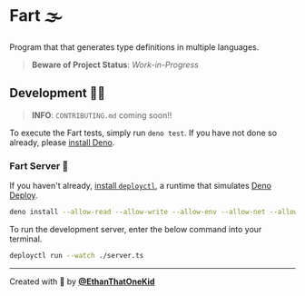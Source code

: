 # Fart 🌫

Program that that generates type definitions in multiple languages.

> **Beware of Project Status**: _Work-in-Progress_

## Development 👨‍💻

> **INFO**: `CONTRIBUTING.md` coming soon!!

To execute the Fart tests, simply run `deno test`. If you have not done so already, please [install Deno](https://github.com/denoland/deno_install).

### Fart Server 📡

If you haven't already, [install `deployctl`](https://deno.com/deploy/docs/running-scripts-locally), a runtime that simulates [Deno Deploy](https://deno.com/deploy).

```bash
deno install --allow-read --allow-write --allow-env --allow-net --allow-run --no-check -f https://deno.land/x/deploy/deployctl.ts
```

To run the development server, enter the below command into your terminal.

```bash
deployctl run --watch ./server.ts
```

---

Created with 💖 by [**@EthanThatOneKid**](https://github.com/EthanThatOneKid/)
